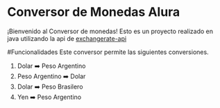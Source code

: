 # Conversor de Monedas Alura
¡Bienvenido al Conversor de monedas! Esto es un proyecto realizado en java utilizando la api de [exchangerate-api](https://www.exchangerate-api.com/)

#Funcionalidades
Este conversor permite las siguientes conversiones.

1. Dolar ➡️ Peso Argentino
2. Peso Argentino ➡️ Dolar
3. Dolar ➡️ Peso Brasilero
4. Yen ➡️ Peso Argentino

